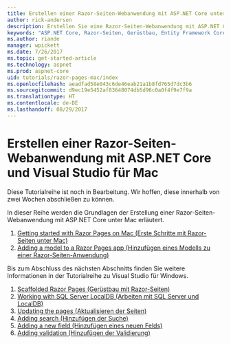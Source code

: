 ```yaml
---
title: Erstellen einer Razor-Seiten-Webanwendung mit ASP.NET Core unter Mac
author: rick-anderson
description: Erstellen Sie eine Razor-Seiten-Webanwendung mit ASP.NET Core und EF Core.
keywords: "ASP.NET Core, Razor-Seiten, Gerüstbau, Entity Framework Core, EF, EF Core, Datenbank, Mac, macOS, Visual Studio für Mac"
ms.author: riande
manager: wpickett
ms.date: 7/26/2017
ms.topic: get-started-article
ms.technology: aspnet
ms.prod: aspnet-core
uid: tutorials/razor-pages-mac/index
ms.openlocfilehash: aeadfad58e043c6de46eab21a1b8fd765d7dc3b6
ms.sourcegitcommit: d9ec19e5452af83648074db5d96c0a0f4f9e7f9a
ms.translationtype: HT
ms.contentlocale: de-DE
ms.lasthandoff: 08/29/2017
---
```

# <a name="create-a-razor-pages-web-app-with-aspnet-core-and-visual-studio-for-mac"></a>Erstellen einer Razor-Seiten-Webanwendung mit ASP.NET Core und Visual Studio für Mac

Diese Tutorialreihe ist noch in Bearbeitung. Wir hoffen, diese innerhalb von zwei Wochen abschließen zu können.

In dieser Reihe werden die Grundlagen der Erstellung einer Razor-Seiten-Webanwendung mit ASP.NET Core unter Mac erläutert.

1. [Getting started with Razor Pages on Mac (Erste Schritte mit Razor-Seiten unter Mac)](xref:tutorials/razor-pages-mac/razor-pages-start)
1. [Adding a model to a Razor Pages app (Hinzufügen eines Modells zu einer Razor-Seiten-Anwendung)](xref:tutorials/razor-pages-mac/model)


Bis zum Abschluss des nächsten Abschnitts finden Sie weitere Informationen in der Tutorialreihe zu Visual Studio für Windows.

1. [Scaffolded Razor Pages (Gerüstbau mit Razor-Seiten)](xref:tutorials/razor-pages/page)
1. [Working with SQL Server LocalDB (Arbeiten mit SQL Server und LocalDB)](xref:tutorials/razor-pages/sql)
1. [Updating the pages (Aktualisieren der Seiten)](xref:tutorials/razor-pages/da1)
1. [Adding search (Hinzufügen der Suche)](xref:tutorials/razor-pages/search)
1. [Adding a new field (Hinzufügen eines neuen Felds)](xref:tutorials/razor-pages/new-field)
1. [Adding validation (Hinzufügen der Validierung)](xref:tutorials/razor-pages/validation)